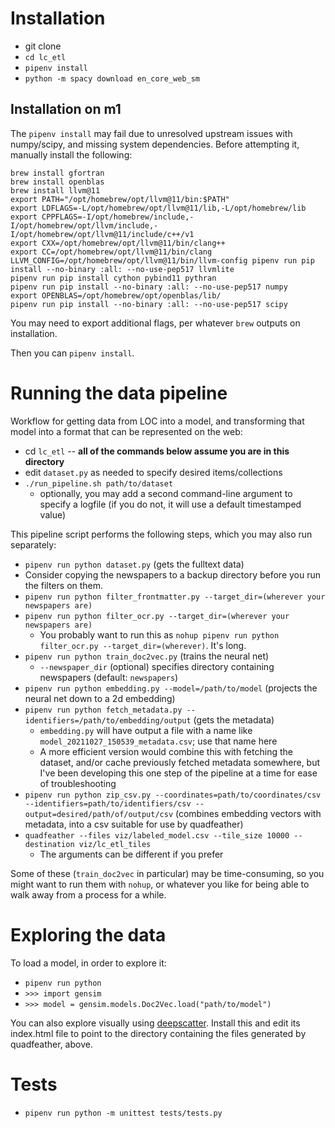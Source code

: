 
# Installation
- git clone
- `cd lc_etl`
- `pipenv install`
- `python -m spacy download en_core_web_sm`

## Installation on m1
The `pipenv install` may fail due to unresolved upstream issues with numpy/scipy, and missing system dependencies. Before attempting it, manually install the following:

```
brew install gfortran
brew install openblas
brew install llvm@11
export PATH="/opt/homebrew/opt/llvm@11/bin:$PATH"
export LDFLAGS=-L/opt/homebrew/opt/llvm@11/lib,-L/opt/homebrew/lib
export CPPFLAGS=-I/opt/homebrew/include,-I/opt/homebrew/opt/llvm/include,-I/opt/homebrew/opt/llvm@11/include/c++/v1
export CXX=/opt/homebrew/opt/llvm@11/bin/clang++
export CC=/opt/homebrew/opt/llvm@11/bin/clang
LLVM_CONFIG=/opt/homebrew/opt/llvm@11/bin/llvm-config pipenv run pip install --no-binary :all: --no-use-pep517 llvmlite
pipenv run pip install cython pybind11 pythran
pipenv run pip install --no-binary :all: --no-use-pep517 numpy
export OPENBLAS=/opt/homebrew/opt/openblas/lib/
pipenv run pip install --no-binary :all: --no-use-pep517 scipy
```

You may need to export additional flags, per whatever `brew` outputs on installation.

Then you can `pipenv install`.

# Running the data pipeline
Workflow for getting data from LOC into a model, and transforming that model into a format that can be represented on the web:

- cd `lc_etl` -- **all of the commands below assume you are in this directory**
- edit `dataset.py` as needed to specify desired items/collections
- `./run_pipeline.sh path/to/dataset`
  - optionally, you may add a second command-line argument to specify a logfile (if you do not, it will use a default timestamped value)

This pipeline script performs the following steps, which you may also run separately:
- `pipenv run python dataset.py` (gets the fulltext data)
- Consider copying the newspapers to a backup directory before you run the filters on them.
- `pipenv run python filter_frontmatter.py --target_dir=(wherever your newspapers are)`
- `pipenv run python filter_ocr.py --target_dir=(wherever your newspapers are)`
  - You probably want to run this as `nohup pipenv run python filter_ocr.py --target_dir=(wherever)`. It's long.
- `pipenv run python train_doc2vec.py` (trains the neural net)
  - `--newspaper_dir` (optional) specifies directory containing newspapers (default: `newspapers`)
- `pipenv run python embedding.py --model=/path/to/model` (projects the neural net down to a 2d embedding)
- `pipenv run python fetch_metadata.py --identifiers=/path/to/embedding/output` (gets the metadata)
  - `embedding.py` will have output a file with a name like `model_20211027_150539_metadata.csv`; use that name here
  - A more efficient version would combine this with fetching the dataset, and/or cache previously fetched metadata somewhere, but I've been developing this one step of the pipeline at a time for ease of troubleshooting
- `pipenv run python zip_csv.py --coordinates=path/to/coordinates/csv --identifiers=path/to/identifiers/csv --output=desired/path/of/output/csv` (combines embedding vectors with metadata, into a csv suitable for use by quadfeather)
- `quadfeather --files viz/labeled_model.csv --tile_size 10000 --destination viz/lc_etl_tiles`
  - The arguments can be different if you prefer

Some of these (`train_doc2vec` in particular) may be time-consuming, so you might want to run them with `nohup`, or whatever you like for being able to walk away from a process for a while.

# Exploring the data
To load a model, in order to explore it:
- `pipenv run python`
- `>>> import gensim`
- `>>> model = gensim.models.Doc2Vec.load("path/to/model")`

You can also explore visually using [deepscatter](https://github.com/CreatingData/deepscatter/). Install this and edit its index.html file to point to the directory containing the files generated by quadfeather, above.

# Tests
- `pipenv run python -m unittest tests/tests.py`
